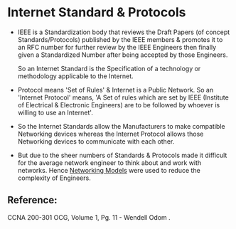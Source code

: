# Internet Standard & Protocols

* IEEE is a Standardization body that reviews the Draft Papers \(of concept Standards/Protocols\) published by the IEEE members & promotes it to an RFC number for further review by the IEEE Engineers then finally given a Standardized Number after being accepted by those Engineers. 

  So an Internet Standard is the Specification of a technology or methodology applicable to the Internet.

* Protocol means 'Set of Rules' & Internet is a Public Network. So an 'Internet Protocol' means, 'A Set of rules which are set by IEEE \(Institute of Electrical & Electronic Engineers\) are to be followed by whoever is willing to use an Internet'.
* So the Internet Standards allow the Manufacturers to make compatible Networking devices whereas the Internet Protocol allows those Networking devices to communicate with each other.
* But due to the sheer numbers of Standards & Protocols made it difficult for the average network engineer to think about and work with networks. Hence [Networking Models](untitled-6.md) were used to reduce the complexity of Engineers.

## Reference:

CCNA 200-301 OCG, Volume 1, Pg. 11 - Wendell Odom .

